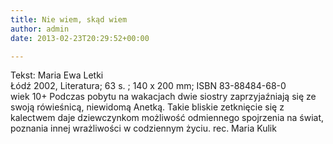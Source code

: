 ```yaml
---
title: Nie wiem, skąd wiem
author: admin
date: 2013-02-23T20:29:52+00:00

---
```


  Tekst: Maria Ewa Letki<br /> Łódź 2002, Literatura; 63 s. ; 140 x 200 mm; ISBN 83-88484-68-0<br /> wiek 10+
Podczas pobytu na wakacjach dwie siostry zaprzyjaźniają się ze swoją rówieśnicą, niewidomą Anetką. Takie bliskie zetknięcie się z kalectwem daje dziewczynkom możliwość odmiennego spojrzenia na świat, poznania innej wrażliwości w codziennym życiu.
rec. Maria Kulik
